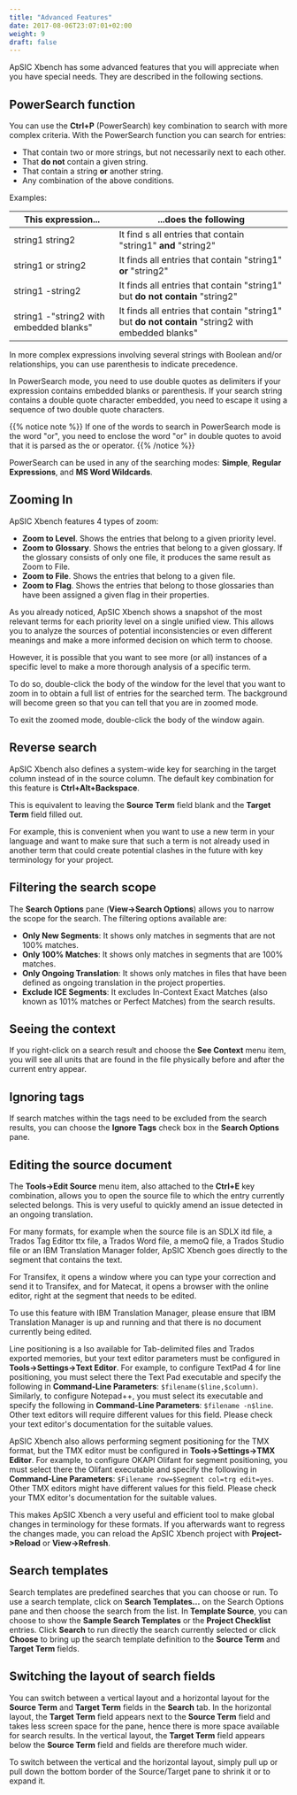 ```yaml
---
title: "Advanced Features"
date: 2017-08-06T23:07:01+02:00
weight: 9
draft: false
---
```


ApSIC Xbench has some advanced features that you will appreciate when 
you have special needs. They are described in the following sections.

## PowerSearch function

You can use the **Ctrl+P** (PowerSearch) key combination to search with 
more complex criteria. With the PowerSearch function you can search for 
entries: 

* That contain two or more strings, but not necessarily
  next to each other.
* That **do not** contain a given string.
* That contain a string **or** another string.
* Any combination of the above conditions.

Examples:

This expression... | ...does the following
------------------ | ---------------------
string1 string2 |  It find s all entries that contain "string1" **and** "string2"
string1 or string2 | It finds all entries that contain "string1" **or** "string2"
string1 -string2 | It finds all entries that contain "string1" but **do not contain** "string2"
string1 -"string2 with embedded blanks" | It finds all entries that contain "string1" but **do not contain** "string2 with embedded blanks"

In more complex expressions involving several strings with Boolean 
and/or relationships, you can use parenthesis to indicate precedence.

In PowerSearch mode, you need to use double quotes as delimiters if 
your expression contains embedded blanks or parenthesis. If your search 
string contains a double quote character embedded, you need to escape it 
using a sequence of two double quote characters. 

{{% notice note %}}
If one of the words to search in PowerSearch mode is the word 
"or", you need to enclose the word "or" in double quotes to avoid 
that it is parsed as the or operator.
{{% /notice %}}

PowerSearch can be used in any of the searching modes: **Simple**, 
**Regular Expressions**, and **MS Word Wildcards**.

## Zooming In

ApSIC Xbench features 4 types of zoom:

* 	**Zoom to Level**. Shows the entries that belong to a given priority 
  	level.
* 	**Zoom to Glossary**. Shows the entries that belong to a given glossary.
  	If the glossary consists of only one file, it produces the same result as 
	Zoom to File. 
*	**Zoom to File**. Shows the entries that belong to a given file.
*	**Zoom to Flag**. Shows the entries that belong to those glossaries than 
	have been assigned a given flag in their properties. 

As you already noticed, ApSIC Xbench shows a snapshot of the most relevant terms
for each priority level on a single unified view. This allows you to analyze
the sources of potential inconsistencies or even different meanings and make
a more informed decision on which term to choose.

However, it is possible that you want to see more (or all) instances of a 
specific level to make a more thorough analysis of a specific term.

To do so, double-click the body of the window for the level that you want to zoom
in to obtain a full list of entries for the searched term. The background will
become green so that you can tell that you are in zoomed mode.

To exit the zoomed mode, double-click the body of the window again.


## Reverse search

ApSIC Xbench also defines a system-wide key for searching in the target 
column instead of in the source column. The default key combination for 
this feature is **Ctrl+Alt+Backspace**.

This is equivalent to leaving the **Source Term** field blank and the 
**Target Term** field filled out.

For example, this is convenient when you want to use a new term in your 
language and want to make sure that such a term is not already used in 
another term that could create potential clashes in the future with key 
terminology for your project.

## Filtering the search scope

The **Search Options** pane (**View->Search Options**) allows you to 
narrow the scope for the search. The filtering options available are:

*	**Only New Segments**: It shows only matches in segments that are not 
	100% matches.
*	**Only 100% Matches**: It shows only matches in segments that are 
	100% matches.
*	**Only Ongoing Translation**: It shows only matches in files that have 
	been defined as ongoing translation in the project properties.
*	**Exclude ICE Segments**: It excludes In-Context Exact Matches (also 
	known as 101% matches or Perfect Matches) from the search results.

## Seeing the context


If you right-click on a search result and choose the **See Context**
menu item, you will see all units that are found in the file physically 
before and after the current entry appear.


## Ignoring tags

If search matches within the tags need to be excluded from the search 
results, you can choose the **Ignore Tags** check box in the **Search 
Options** pane. 

## Editing the source document

The **Tools->Edit Source** menu item, also attached to the **Ctrl+E**
key combination, allows you to open the source file to which the entry 
currently selected belongs. This is very useful to quickly amend an issue 
detected in an ongoing translation.

For many formats, for example when the source file is an SDLX itd file, a 
Trados Tag Editor ttx file, a Trados Word file, a memoQ file,
a Trados Studio file or an IBM Translation Manager folder, ApSIC Xbench goes 
directly to the segment that contains the text.

For Transifex, it opens a window where you can type your correction and 
send it to Transifex, and for Matecat, it opens a browser with the online 
editor, right at the segment that needs to be edited.

To use this feature with IBM Translation Manager, please ensure that 
IBM Translation Manager is up and running and that there is no document
currently being edited.

Line positioning is a lso available for Tab-delimited files and Trados 
exported memories, but your text editor parameters must be configured in 
**Tools->Settings->Text Editor**. For example, to configure TextPad 4 for 
line positioning, you must select there the Text Pad executable and 
specify the following in **Command-Line Parameters**: `$filename($line,$column)`.
Similarly, to configure Notepad++, you must select its executable and specify the 
following in **Command-Line Parameters**: `$filename -n$line`. Other text
editors will require different values for this field. Please check your text
editor's documentation for the suitable values.

ApSIC Xbench also allows performing segment positioning for the TMX 
format, but the TMX editor must be configured in **Tools->Settings->TMX Editor**.
For example, to configure OKAPI Olifant for segment positioning, you
must select there the Olifant executable and specify the following in
**Command-Line Parameters**: `$Filename row=$Segment col=trg edit=yes`.
Other TMX editors might have different values for this field. 
Please check your TMX editor's documentation for the suitable values. 

This makes ApSIC Xbench a very useful and efficient tool to make 
global changes in terminology for these formats. If you afterwards want 
to regress the changes made, you can reload the ApSIC Xbench project with 
**Project->Reload** or **View->Refresh**.

## Search templates

Search templates are predefined searches that you can choose or run. To 
use a search template, click on **Search Templates...** on the Search 
Options pane and then choose the search from the list. In **Template 
Source**, you can choose to show the **Sample Search Templates** or the 
**Project Checklist** entries. Click **Search** to run directly the search 
currently selected or click **Choose** to bring up the search template 
definition to the **Source Term** and **Target Term** fields.

## Switching the layout of search fields

You can switch between a vertical layout and a horizontal layout for the 
**Source Term** and **Target Term** fields in the **Search** tab. In the
horizontal layout, the **Target Term** field appears next to the
**Source Term** field and takes less screen space for the pane, hence there is more 
space available for search results. In the vertical layout, the **Target Term**
field appears below the **Source Term** field and fields are therefore much 
wider.

To switch between the vertical and the horizontal layout, simply pull up 
or pull down the bottom border of the Source/Target pane to shrink it or 
to expand it.